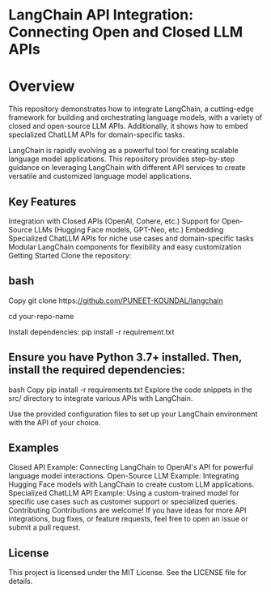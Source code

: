 # LangChain API Integration: Connecting Open and Closed LLM APIs 


# Overview


This repository demonstrates how to integrate LangChain, a cutting-edge framework for building and orchestrating language models, with a variety of closed and open-source LLM APIs. Additionally, it shows how to embed specialized ChatLLM APIs for domain-specific tasks.



LangChain is rapidly evolving as a powerful tool for creating scalable language model applications. This repository provides step-by-step guidance on leveraging LangChain with different API services to create versatile and customized language model applications.



## Key Features
Integration with Closed APIs (OpenAI, Cohere, etc.)
Support for Open-Source LLMs (Hugging Face models, GPT-Neo, etc.)
Embedding Specialized ChatLLM APIs for niche use cases and domain-specific tasks
Modular LangChain components for flexibility and easy customization
Getting Started
Clone the repository:

## bash
Copy
git clone https:[//github.com/PUNEET-KOUNDAL/langchain](https://github.com/PUNEET-KOUNDAL/langchain)


cd your-repo-name


Install dependencies: pip install -r requirement.txt


## Ensure you have Python 3.7+ installed. Then, install the required dependencies:

bash
Copy
pip install -r requirements.txt
Explore the code snippets in the src/ directory to integrate various APIs with LangChain.

Use the provided configuration files to set up your LangChain environment with the API of your choice.

## Examples
Closed API Example: Connecting LangChain to OpenAI's API for powerful language model interactions.
Open-Source LLM Example: Integrating Hugging Face models with LangChain to create custom LLM applications.
Specialized ChatLLM API Example: Using a custom-trained model for specific use cases such as customer support or specialized queries.
Contributing
Contributions are welcome! If you have ideas for more API integrations, bug fixes, or feature requests, feel free to open an issue or submit a pull request.

## License
This project is licensed under the MIT License. See the LICENSE file for details.
